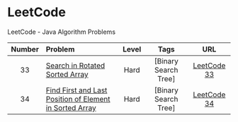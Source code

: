 # LeetCode
LeetCode - Java Algorithm Problems

| Number | Problem | Level  | Tags | URL |
|:------:|:--------|:------:|:----:|:---:|
|33|[ Search in Rotated Sorted Array](https://github.com/Un-Jarvis/LeetCode/blob/master/Solutions/33.java)|Hard|[Binary Search Tree]|[LeetCode 33](https://leetcode.com/problems/search-in-rotated-sorted-array/)||
|34|[Find First and Last Position of Element in Sorted Array](https://github.com/Un-Jarvis/LeetCode/blob/master/Solutions/34.java)|Hard|[Binary Search Tree]|[LeetCode 34](https://leetcode.com/problems/find-first-and-last-position-of-element-in-sorted-array/)||